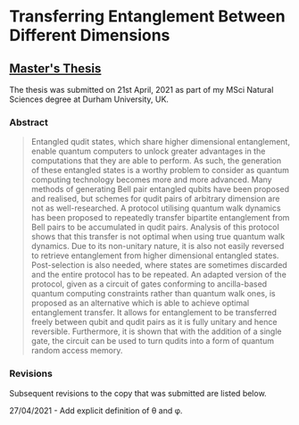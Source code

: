 # Transferring Entanglement Between Different Dimensions

## [Master's Thesis](../master/Masters_Thesis.pdf)

The thesis was submitted on 21st April, 2021 as part of my MSci Natural Sciences degree at Durham University, UK.

### Abstract

>Entangled qudit states, which share higher dimensional entanglement, enable quantum computers to unlock greater advantages in the computations that they are able to perform.
>As such, the generation of these entangled states is a worthy problem to consider as quantum computing technology becomes more and more advanced.
>Many methods of generating Bell pair entangled qubits have been proposed and realised, but schemes for qudit pairs of arbitrary dimension are not as well-researched.
>A protocol utilising quantum walk dynamics has been proposed to repeatedly transfer bipartite entanglement from Bell pairs to be accumulated in qudit pairs.
>Analysis of this protocol shows that this transfer is not optimal when using true quantum walk dynamics.
>Due to its non-unitary nature, it is also not easily reversed to retrieve entanglement from higher dimensional entangled states.
>Post-selection is also needed, where states are sometimes discarded and the entire protocol has to be repeated.
>An adapted version of the protocol, given as a circuit of gates conforming to ancilla-based quantum computing constraints rather than quantum walk ones, is proposed as an alternative which is able to achieve optimal entanglement transfer.
>It allows for entanglement to be transferred freely between qubit and qudit pairs as it is fully unitary and hence reversible.
>Furthermore, it is shown that with the addition of a single gate, the circuit can be used to turn qudits into a form of quantum random access memory.

### Revisions

Subsequent revisions to the copy that was submitted are listed below.

27/04/2021 - Add explicit definition of θ and φ.
